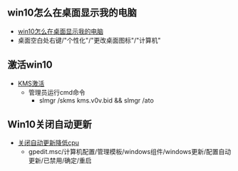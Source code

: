 
## win10怎么在桌面显示我的电脑
 - [win10怎么在桌面显示我的电脑](https://zhuanlan.zhihu.com/p/24646434)
 - 桌面空白处右键/"个性化"/"更改桌面图标"/"计算机"

## 激活win10
  - [KMS激活](https://v0v.bid/) 
    - 管理员运行cmd命令
      - slmgr /skms kms.v0v.bid && slmgr /ato

## Win10关闭自动更新
  - [关闭自动更新降低cpu](https://jingyan.baidu.com/article/f71d6037702c7c1ab641d194.html)
    - gpedit.msc/计算机配置/管理模板/windows组件/windows更新/配置自动更新/已禁用/确定/重启
